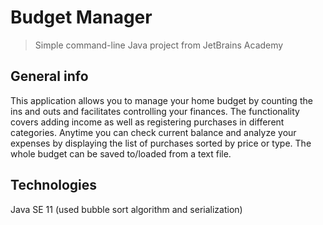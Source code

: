 # Budget Manager
> Simple command-line Java project from JetBrains Academy

## General info
This application allows you to manage your home budget by counting the ins and outs and facilitates controlling your finances. The functionality covers adding income as well as registering purchases in different categories. Anytime you can check current balance and analyze your expenses by displaying the list of purchases sorted by price or type. The whole budget can be saved to/loaded from a text file.

## Technologies
Java SE 11 (used bubble sort algorithm and serialization)
